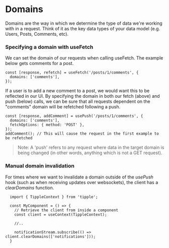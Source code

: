 # Domains

Domains are the way in which we determine the type of data we're working with in a request. Think of it as the key data types of your data model (e.g. Users, Posts, Comments, etc).

### Specifying a domain with useFetch

We can set the domain of our requests when calling useFetch. The example below gets comments for a post.

```tsx
const [response, refetch] = useFetch('/posts/1/comments', {
  domains: ['comments'],
});
```

If a user is to add a new comment to a post, we would want this to be reflected in our UI. By specifying the domain in both our fetch (above) and push (below) calls, we can be sure that all requests dependent on the "comments" domain will be refetched following a push.

```tsx
const [response, addComment] = usePush('/posts/1/comments', {
  domains: ['comments'],
  fetchOptions: { method: 'POST' },
});
addComment(); // This will cause the request in the first example to be refetched
```

> Note: A 'push' refers to any request where data in the target domain is being changed (in other words, anything which is not a GET request).

### Manual domain invalidation

For times where we want to invalidate a domain outside of the _usePush_ hook (such as when receiving updates over websockets), the client has a _clearDomains_ function.

```tsx
  import { TippleContext } from 'tipple';

  const MyComponent = () => {
    // Retrieve the client from inside a component
    const client = useContext(TippleContext);

    //.. 

    notificationStream.subscribe(() => client.clearDomains(['notifications']));
  }
```
